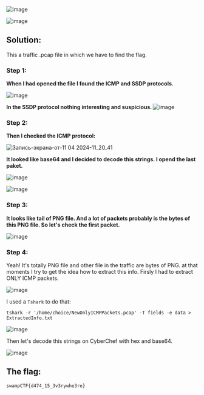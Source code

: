 ![image](https://github.com/YourCH0ICE/CTF-Write-ups/assets/127401530/46f2caf3-f3a9-45b8-9624-0284e636bfcb)

![image](https://github.com/YourCH0ICE/CTF-Write-ups/assets/127401530/678db74d-de67-468f-8ca0-04663ba03249)

<h2>Solution:</h2>

This a traffic .pcap file in which we have to find the flag. 

<h3>Step 1:</h3>

<b>When I had opened the file I found the ICMP and SSDP protocols.</b>

![image](https://github.com/YourCH0ICE/CTF-Write-ups/assets/127401530/efe2ac25-2021-45b6-8f31-76acd863a2fe)

<b>In the SSDP protocol nothing interesting and suspicious. </b>
![image](https://github.com/YourCH0ICE/CTF-Write-ups/assets/127401530/9ed63280-0456-4ec1-a0cf-8ff4898f7c70)

<h3>Step 2:</h3>

<b>Then I checked the ICMP protocol: </b>

![Запись-экрана-от-11 04 2024-11_20_41](https://github.com/YourCH0ICE/CTF-Write-ups/assets/127401530/d863645a-9df3-4326-b6c8-e06d511204cf)

<b>It looked like base64 and I decided to decode this strings. I opend the last paket. </b>

![image](https://github.com/YourCH0ICE/CTF-Write-ups/assets/127401530/45c0df25-e7a8-437f-b602-151cef12dd4a)

![image](https://github.com/YourCH0ICE/CTF-Write-ups/assets/127401530/47fc19d1-5972-41d4-bab9-9e7559e6d5ed)

<h3>Step 3:</h3>

<b>It looks like tail of PNG file. And a lot of packets probably is the bytes of this PNG file. So let's check the first packet. </b>

![image](https://github.com/YourCH0ICE/CTF-Write-ups/assets/127401530/612fb49b-5314-4462-b53d-4490c31fb3fb)

<h3>Step 4:</h3>
Yeah! It's totally PNG file and other file in the traffic are bytes of PNG.
at that moments I try to get the idea how to extract this info. 
Firsly I had to extract ONLY ICMP packets.

![image](https://github.com/YourCH0ICE/CTF-Write-ups/assets/127401530/892febfb-6a25-442a-9b1a-b2aa9e6d0a75)

I used a ```Tshark``` to do that:

```tshark -r '/home/choice/NewOnlyICMPPackets.pcap' -T fields -e data > ExtractedInfo.txt```

![image](https://github.com/YourCH0ICE/CTF-Write-ups/assets/127401530/d770c2eb-80ff-4004-9bee-baf161a41780)

Then let's decode this strings on CyberChef with hex and base64.

![image](https://github.com/YourCH0ICE/CTF-Write-ups/assets/127401530/bca08f7f-f0e9-4ab2-a0bf-cb8212df5238)

<h2>The flag:</h2>

```swampCTF{d474_15_3v3rywhe3re}```















